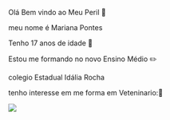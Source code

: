 Olá Bem vindo ao Meu Peril :raising_hand:

meu nome é Mariana Pontes 

Tenho 17 anos de idade :calendar:

Estou me formando no novo Ensino Médio :pencil2:

colegio Estadual Idália Rocha 

tenho interesse em me forma em Veteninario::dolphin:

![](https://i.gifer.com/origin/b9/b9351394f2060367658e85f976911c8a_w200.webp)
